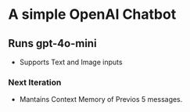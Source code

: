 # A simple OpenAI Chatbot
## Runs gpt-4o-mini 
- Supports Text and Image inputs
### Next Iteration
- Mantains Context Memory of Previos 5 messages.
